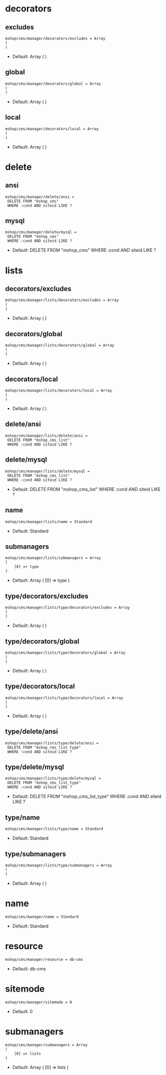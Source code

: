 
# decorators
## excludes

```
mshop/cms/manager/decorators/excludes = Array
(
)
```

* Default: Array
(
)



## global

```
mshop/cms/manager/decorators/global = Array
(
)
```

* Default: Array
(
)



## local

```
mshop/cms/manager/decorators/local = Array
(
)
```

* Default: Array
(
)



# delete
## ansi

```
mshop/cms/manager/delete/ansi = 
 DELETE FROM "mshop_cms"
 WHERE :cond AND siteid LIKE ?
```



## mysql

```
mshop/cms/manager/delete/mysql = 
 DELETE FROM "mshop_cms"
 WHERE :cond AND siteid LIKE ?
```

* Default: 
 DELETE FROM "mshop_cms"
 WHERE :cond AND siteid LIKE ?



# lists
## decorators/excludes

```
mshop/cms/manager/lists/decorators/excludes = Array
(
)
```

* Default: Array
(
)



## decorators/global

```
mshop/cms/manager/lists/decorators/global = Array
(
)
```

* Default: Array
(
)



## decorators/local

```
mshop/cms/manager/lists/decorators/local = Array
(
)
```

* Default: Array
(
)



## delete/ansi

```
mshop/cms/manager/lists/delete/ansi = 
 DELETE FROM "mshop_cms_list"
 WHERE :cond AND siteid LIKE ?
```



## delete/mysql

```
mshop/cms/manager/lists/delete/mysql = 
 DELETE FROM "mshop_cms_list"
 WHERE :cond AND siteid LIKE ?
```

* Default: 
 DELETE FROM "mshop_cms_list"
 WHERE :cond AND siteid LIKE ?



## name

```
mshop/cms/manager/lists/name = Standard
```

* Default: Standard


## submanagers

```
mshop/cms/manager/lists/submanagers = Array
(
    [0] => type
)
```

* Default: Array
(
    [0] => type
)



## type/decorators/excludes

```
mshop/cms/manager/lists/type/decorators/excludes = Array
(
)
```

* Default: Array
(
)



## type/decorators/global

```
mshop/cms/manager/lists/type/decorators/global = Array
(
)
```

* Default: Array
(
)



## type/decorators/local

```
mshop/cms/manager/lists/type/decorators/local = Array
(
)
```

* Default: Array
(
)



## type/delete/ansi

```
mshop/cms/manager/lists/type/delete/ansi = 
 DELETE FROM "mshop_cms_list_type"
 WHERE :cond AND siteid LIKE ?
```



## type/delete/mysql

```
mshop/cms/manager/lists/type/delete/mysql = 
 DELETE FROM "mshop_cms_list_type"
 WHERE :cond AND siteid LIKE ?
```

* Default: 
 DELETE FROM "mshop_cms_list_type"
 WHERE :cond AND siteid LIKE ?



## type/name

```
mshop/cms/manager/lists/type/name = Standard
```

* Default: Standard


## type/submanagers

```
mshop/cms/manager/lists/type/submanagers = Array
(
)
```

* Default: Array
(
)



# name

```
mshop/cms/manager/name = Standard
```

* Default: Standard


# resource

```
mshop/cms/manager/resource = db-cms
```

* Default: db-cms


# sitemode

```
mshop/cms/manager/sitemode = 0
```

* Default: 0


# submanagers

```
mshop/cms/manager/submanagers = Array
(
    [0] => lists
)
```

* Default: Array
(
    [0] => lists
)


